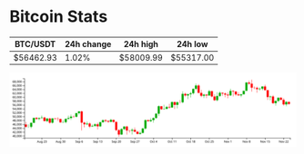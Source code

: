 # Bitcoin Stats

BTC/USDT|24h change|24h high|24h low|
|---|---|---|---|
|$56462.93|1.02%|$58009.99|$55317.00|

<img src="./chart.svg">
